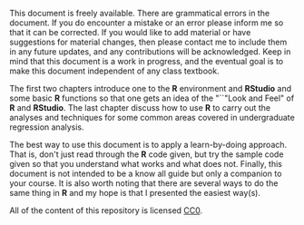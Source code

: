 This document is freely available. There are grammatical errors in the document.  If you do encounter a mistake or an error please inform me so that it can be corrected.  If you would like to add  material or have suggestions for material changes, then please contact me to include them in any future updates, and any contributions will be acknowledged.   Keep in mind that this document is a work in progress, and the eventual goal is to make this document independent of any class textbook. 

The first two chapters introduce one to the **R** environment and **RStudio** and some basic **R** functions so that one gets an idea of the "``"Look and Feel" of **R** and **RStudio**. The last chapter  discuss how to use **R** to carry out the analyses and techniques for some common areas covered in undergraduate regression analysis.     
 
 The best way to use this document is to apply a learn-by-doing approach. That is, don't just read through the **R** code given, but try the sample code given so that you understand what works and what does not.  Finally, this document is not intended to be a know all guide but only a companion to your course. It is also worth noting that there are several ways to do the same thing in **R** and my hope is that I presented the easiest way(s). 

 

All of the content of this repository is licensed 
[CC0](https://creativecommons.org/publicdomain/zero/1.0/).
